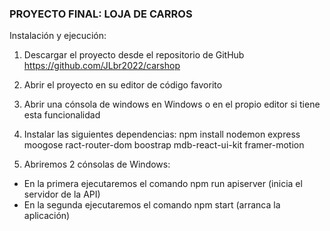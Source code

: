 ### PROYECTO FINAL: LOJA DE CARROS

Instalación y ejecución:

1. Descargar el proyecto desde el repositorio de GitHub https://github.com/JLbr2022/carshop

2. Abrir el proyecto en su editor de código favorito

3. Abrir una cónsola de windows en Windows o en el propio editor si tiene esta funcionalidad

4. Instalar las siguientes dependencias:
   npm install nodemon express moogose ract-router-dom boostrap mdb-react-ui-kit framer-motion

5. Abriremos 2 cónsolas de Windows:

- En la primera ejecutaremos el comando npm run apiserver (inicia el servidor de la API)
- En la segunda ejecutaremos el comando npm start (arranca la aplicación)
